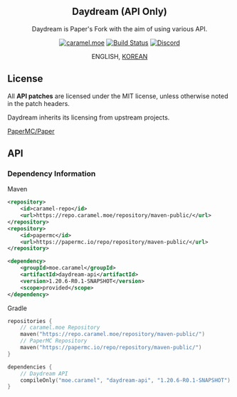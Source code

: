 <div align="center">

## Daydream (API Only)

<p>Daydream is Paper's Fork with the aim of using various API.</p>

[![caramel.moe](https://img.shields.io/badge/made%20by.-caramel.moe-red)](https://caramel.moe)
[![Build Status](https://img.shields.io/github/actions/workflow/status/LemonCaramel/Daydream-API/daydream-api-build-1.20.yml)](https://github.com/LemonCaramel/Daydream-API/actions/workflows/daydream-api-build-1.20.yml)
[![Discord](https://img.shields.io/discord/534586842079821824.svg?label=use%20server&logo=discord&logoColor=ffffff&color=7389D8&labelColor=6A7EC2)](https://discord.gg/f9qGtYF)

ENGLISH, [KOREAN](README_KO.md)

</div>

## License

All **API patches** are licensed under the MIT license, unless otherwise noted in the patch headers.

Daydream inherits its licensing from upstream projects.

[PaperMC/Paper](https://github.com/PaperMC/Paper)

## API

### Dependency Information
Maven
```xml
<repository>
    <id>caramel-repo</id>
    <url>https://repo.caramel.moe/repository/maven-public/</url>
</repository>
<repository>
    <id>papermc</id>
    <url>https://papermc.io/repo/repository/maven-public/</url>
</repository>

<dependency>
    <groupId>moe.caramel</groupId>
    <artifactId>daydream-api</artifactId>
    <version>1.20.6-R0.1-SNAPSHOT</version>
    <scope>provided</scope>
</dependency>
```

Gradle
```kotlin
repositories {
    // caramel.moe Repository
    maven("https://repo.caramel.moe/repository/maven-public/")
    // PaperMC Repository
    maven("https://papermc.io/repo/repository/maven-public/")
}

dependencies {
    // Daydream API
    compileOnly("moe.caramel", "daydream-api", "1.20.6-R0.1-SNAPSHOT")
}
```
